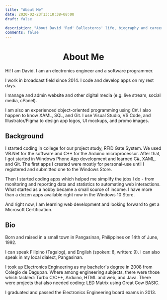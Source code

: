 ```yaml
---
title: "About Me"
date: 2020-02-23T13:10:38+08:00
draft: false

description: "About David 'Red' Ballesteros' life, biography and career history"
comments: false
---
```


<!-- <img src="/images/about-hero.jpg" style="display:block;margin-left:auto;margin-right:auto;width:80%;" alt="Me, Macapagal Bridge, Butuan City 2019"> -->


<h1 style="text-align: center;">About Me</h1>


Hi! I am David. I am an electronics engineer and a software programmer.

I work in broadcast field since 2014. I code and develop apps on my rest days.

I manage and admin website and other digital media (e.g. live stream, social media, cPanel).

I am also an experienced object-oriented programming using C#. I also happen to know XAML, SQL, and Git. I use Visual Studio, VS Code, and Illustrator/Figma to design app logos, UI mockups, and promo images.


## Background
I started coding in college for our project study, RFID Gate System. We used VB.Net for the software and C++ for the Arduino microprocessor. After that, I got started in Windows Phone App development and learned C#, XAML, and Git. The first apps I created were mostly for personal-use until I registered and submitted one to the Windows Store.

Then I started coding apps which helped me simplify the jobs I do - from monitoring and reporting data and statistics to automating web interactions. What started as a hobby became a small source of income. I have more than a dozen apps available right now in the Windows 10 Store.

And right now, I am learning web development and looking forward to get a Microsoft Certification.

## Bio
Born and raised in a small town in Pangasinan, Philippines on 14th of June, 1992.

I can speak Filipino (Tagalog), and English (spoken: 8, written: 9). I can also speak in my local dialect, Pangasinan.

I took up Electronics Engineering as my bachelor's degree in 2008 from Colegio de Dagupan. Where among engineering subjects, there were those which tackled: Turbo C/C++, Arduino, HTML and web, and Java. There were projects that also needed coding: LED Matrix using Great Cow BASIC.

I graduated and passed the Electronics Engineering board exams in 2013.